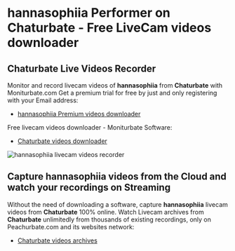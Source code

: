 # hannasophiia Performer on Chaturbate - Free LiveCam videos downloader

## Chaturbate Live Videos Recorder

Monitor and record livecam videos of **hannasophiia** from **Chaturbate** with Moniturbate.com
Get a premium trial for free by just and only registering with your Email address:
* [hannasophiia Premium videos downloader](https://moniturbate.com/request-demo-licence-key.html)

Free livecam videos downloader - Moniturbate Software:
* [Chaturbate videos downloader](https://moniturbate.com/moniturbate-download-software.html)

![hannasophiia livecam videos recorder](https://peachurnet.com/templates/moniturbate-software.png)


## Capture hannasophiia videos from the Cloud and watch your recordings on Streaming

Without the need of downloading a software, capture **hannasophiia** livecam videos from **Chaturbate** 100% online.
Watch Livecam archives from **Chaturbate** unlimitedly from thousands of existing recordings, only on Peachurbate.com and its websites network:
* [Chaturbate videos archives](https://peachurnet.com/)